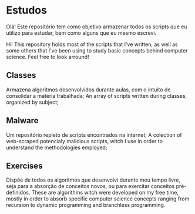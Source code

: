 # Estudos

Olá! Este repositório tem como objetivo armazenar todos os scripts que eu utilizo para estudar, bem como alguns que eu mesmo escrevi.

Hi! This repository holds most of the scripts that I've written, as well as some others that I've been using to study basic concepts behind computer science. Feel free to look arround!

## Classes

Armazena algoritmos desenvolvidos durante aulas, com o intuito de consolidar a matéria trabalhada;
An array of scripts written during classes, organized by subject;

## Malware

Um repositório repleto de scripts encontrados na internet;
A colection of web-scraped potencialy malicious scripts, witch I use in order to understand the methodologies employed;

## Exercises

Dispõe de todos os algoritmos que desenvolvi durante meu tempo livre, seja para a absorção de conceitos novos, ou para exercitar conceitos pré-definidos.
These are algorithms witch were developed on my free time, mostly in order to absorb specific computer science concepts ranging from recursion to dynamic programming and branchless programming.
